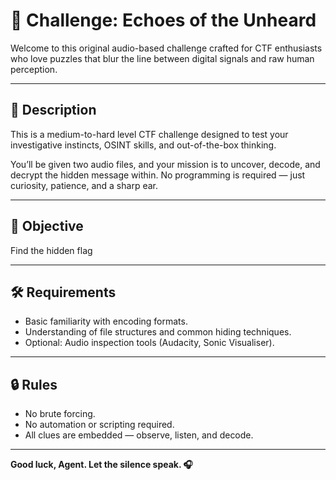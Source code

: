 # 🎯 Challenge: Echoes of the Unheard

Welcome to this original audio-based challenge crafted for CTF enthusiasts who love puzzles that blur the line between digital signals and raw human perception.

---

## 📄 Description

This is a medium-to-hard level CTF challenge designed to test your investigative instincts, OSINT skills, and out-of-the-box thinking.

You’ll be given two audio files, and your mission is to uncover, decode, and decrypt the hidden message within. No programming is required — just curiosity, patience, and a sharp ear.

---

## 🎯 Objective

Find the hidden flag 


---

## 🛠️ Requirements

- Basic familiarity with encoding formats.
- Understanding of file structures and common hiding techniques.
- Optional: Audio inspection tools (Audacity, Sonic Visualiser).

---

## 🔒 Rules

- No brute forcing.
- No automation or scripting required.
- All clues are embedded — observe, listen, and decode.

---

**Good luck, Agent. Let the silence speak. 🎧**


